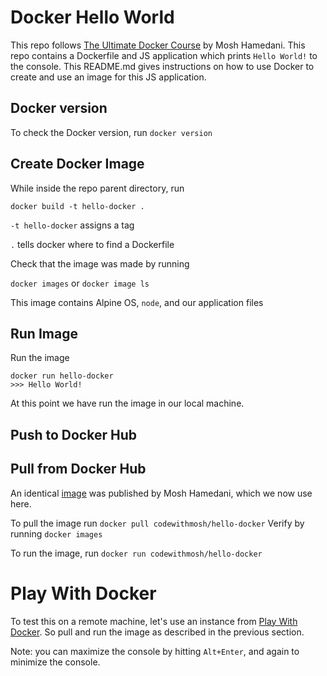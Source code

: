 # Docker Hello World

This repo follows [The Ultimate Docker Course](https://codewithmosh.com/p/the-ultimate-docker-course) by Mosh Hamedani. This repo contains a Dockerfile and JS application which prints `Hello World!` to the console. This README.md gives instructions on how to use Docker to create and use an image for this JS application.

## Docker version

To check the Docker version, run `docker version`

## Create Docker Image

While inside the repo parent directory, run

`docker build -t hello-docker .`

`-t hello-docker` assigns a tag

`.` tells docker where to find a Dockerfile

Check that the image was made by running

`docker images` or `docker image ls`

This image contains Alpine OS, `node`, and our application files

## Run Image

Run the image

```Shell
docker run hello-docker
>>> Hello World!
```

At this point we have run the image in our local machine.

## Push to Docker Hub

## Pull from Docker Hub

An identical [image](https://hub.docker.com/r/codewithmosh/hello-docker) was published by Mosh Hamedani, which we now use here.

To pull the image run `docker pull codewithmosh/hello-docker`
Verify by running `docker images`

To run the image, run `docker run codewithmosh/hello-docker`

# Play With Docker

To test this on a remote machine, let's use an instance from [Play With Docker](https://www.docker.com/play-with-docker/). So pull and run the image as described in the previous section.

Note: you can maximize the console by hitting `Alt+Enter`, and again to minimize the console.
